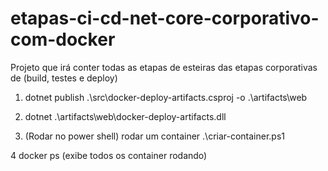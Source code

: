 # etapas-ci-cd-net-core-corporativo-com-docker
Projeto que irá conter todas as etapas de esteiras das etapas corporativas de (build, testes e deploy)
1. dotnet publish .\src\docker-deploy-artifacts.csproj -o .\artifacts\web

2. dotnet .\artifacts\web\docker-deploy-artifacts.dll

3. (Rodar no power shell) rodar um container 
    .\criar-container.ps1

4 docker ps (exibe todos os container rodando)
